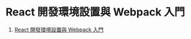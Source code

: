 # React 開發環境設置與 Webpack 入門

1. [React 開發環境設置與 Webpack 入門](https://github.com/kdchang/reactjs101/blob/master/Ch02/webpack-dev-enviroment.md)